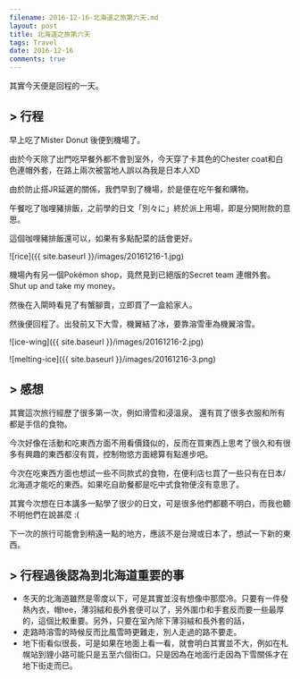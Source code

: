 ```yaml
---
filename: 2016-12-16-北海道之旅第六天.md
layout: post
title: 北海道之旅第六天
tags: Travel
date: 2016-12-16
comments: true
---
```

其實今天便是回程的一天。

## > 行程

早上吃了Mister Donut 後便到機場了。

由於今天除了出門吃早餐外都不會到室外，今天穿了卡其色的Chester coat和白色連帽外套，在路上兩次被當地人誤以為我是日本人XD

由於防止搭JR延遲的關係，我們早到了機場，於是便在吃午餐和購物。

午餐吃了咖哩豬排飯，之前學的日文「別々に」終於派上用場，即是分開附款的意思。

這個咖哩豬排飯還可以，如果有多點配菜的話會更好。

![rice]({{ site.baseurl }}/images/20161216-1.jpg)

機場內有另一個Pokémon shop，竟然見到已絕版的Secret team 連帽外套。Shut up and take my money。

然後在入閘時看見了有蟹腳賣，立即買了一盒給家人。

然後便回程了。出發前又下大雪，機翼結了冰，要靠溶雪車為機翼溶雪。

![ice-wing]({{ site.baseurl }}/images/20161216-2.jpg)

![melting-ice]({{ site.baseurl }}/images/20161216-3.png)

## > 感想

其實這次旅行經歷了很多第一次，例如滑雪和浸溫泉。
還有買了很多衣服和所有都是手信的食物。

今次好像在活動和吃東西方面不用看價錢似的，反而在買東西上思考了很久和有很多有興趣的東西都沒有買，控制物慾方面總算有點進步吧。

今次在吃東西方面也想試一些不同款式的食物，在便利店乜買了一些只有在日本/北海道才能吃的東西。如果吃自助餐都是吃中式食物便沒有意思了。

其實今次想在日本講多一點學了很少的日文，可是很多他們都聽不明白，而我也聽不明他們在說甚麼 :(

下一次的旅行可能會到稍遠一點的地方，應該不是台灣或日本了，想試一下新的東西。

## > 行程過後認為到北海道重要的事

* 冬天的北海道雖然是零度以下，可是其實並沒有想像中那麼冷。只要有一件發熱內衣，帽tee，薄羽絨和長外套便可以了，另外圍巾和手套反而要一些最厚的，這個比較重要。另外，只要在室內除下薄羽絨和長外套的話，
* 走路時溶雪的時候反而比風雪時更難走，別人走過的路不要走。
* 地下街看似很長，可是如果在地面上看一看，就會明白其實並不大，例如在札幌站到貍小路可能只是五至六個街口。只是因為在地面行走因為下雪關係才在地下街走而已。
